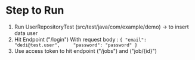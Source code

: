 # Step to Run

1. Run UserRepositoryTest (src/test/java/com/example/demo) -> to insert data user
2. Hit Endpoint ("/login")
With request body :
`{
    "email": "dedi@test.user",    
    "password": "password"
}`
3. Use access token to hit endpoint ("/jobs") and ("job/{id}")
